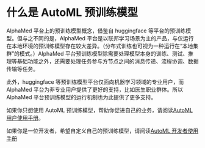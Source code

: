 # 什么是 AutoML 预训练模型

AlphaMed 平台上的预训练模型概念，借鉴自 huggingface 等平台的预训练模型。但与之不同的是，AlphaMed 平台是以联邦学习场景为主的产品，与仅运行在本地环境的预训练模型存在较大差异。（分布式训练也可视为一种运行在“本地集群”的模式。）AlphaMed 平台预训练模型除需要处理模型本身的训练、测试、推理等基础功能之外，还需要处理任务参与方节点之间的消息传递、流程协调、数据传输等任务。

此外，huggingface 等预训练模型平台仅面向机器学习领域的专业用户，而 AlphaMed 平台为非专业用户提供了更好的支持，比如医生职业群体。所以 AlphaMed 平台预训练模型的运行机制也为此提供了更多支持。

如果你只想使用 AutoML 预训练模型，帮助你促进自己的业务，请阅读[AutoML 用户使用手册](./user.md)。

如果你是一位开发者，希望自定义自己的预训练模型，请阅读[AutoML 开发者使用手册](./developer.md)
